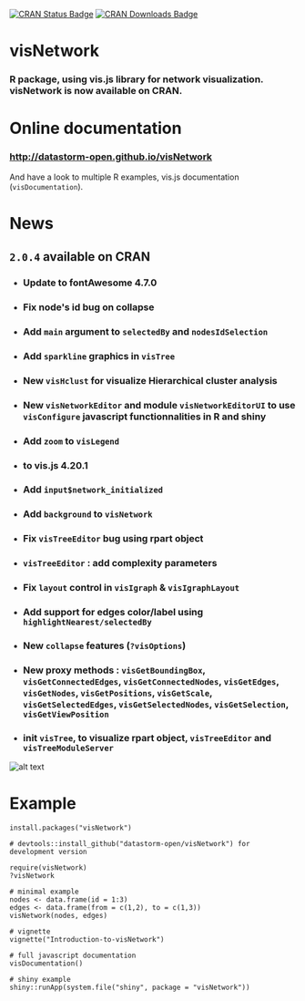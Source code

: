 [![CRAN Status Badge](https://www.r-pkg.org/badges/version/visNetwork)](https://CRAN.R-project.org/package=visNetwork) 
[![CRAN Downloads Badge](https://cranlogs.r-pkg.org/badges/visNetwork)](https://CRAN.R-project.org/package=visNetwork)


# visNetwork

### R package, using vis.js library for network visualization. visNetwork is now available on CRAN.

# Online documentation

### http://datastorm-open.github.io/visNetwork

And have a look to multiple R examples, vis.js documentation (````visDocumentation````). 

# News

## ``2.0.4`` available on CRAN

  * ### Update to fontAwesome 4.7.0
  * ### Fix node's id bug on collapse
  * ### Add ``main`` argument to ``selectedBy`` and ``nodesIdSelection``
  * ### Add ``sparkline`` graphics in ``visTree``
  * ### New ``visHclust`` for visualize Hierarchical cluster analysis
  * ### New ``visNetworkEditor`` and module ``visNetworkEditorUI`` to use ``visConfigure`` javascript functionnalities in R and shiny
  * ### Add ``zoom`` to ``visLegend``
  * ### to vis.js 4.20.1
  * ### Add ``input$network_initialized`` 
  * ### Add ``background`` to ``visNetwork``
  * ### Fix ``visTreeEditor`` bug using rpart object
  * ### ``visTreeEditor`` : add complexity parameters
  * ### Fix ``layout`` control in ``visIgraph`` & ``visIgraphLayout``
  * ### Add support for edges color/label using ``highlightNearest/selectedBy``
  * ### New ``collapse`` features (``?visOptions``)
  * ### New proxy methods : ``visGetBoundingBox``, ``visGetConnectedEdges``, ``visGetConnectedNodes``, ``visGetEdges``, ``visGetNodes``, ``visGetPositions``, ``visGetScale``, ``visGetSelectedEdges``, ``visGetSelectedNodes``, ``visGetSelection``, ``visGetViewPosition``
  * ### init ``visTree``, to visualize rpart object, ``visTreeEditor`` and ``visTreeModuleServer``

![alt text](https://github.com/datastorm-open/visNetwork/blob/master/inst/img/tree_example.png)

# Example

```` 
install.packages("visNetwork")

# devtools::install_github("datastorm-open/visNetwork") for development version

require(visNetwork)
?visNetwork

# minimal example
nodes <- data.frame(id = 1:3)
edges <- data.frame(from = c(1,2), to = c(1,3))
visNetwork(nodes, edges)

# vignette
vignette("Introduction-to-visNetwork")

# full javascript documentation
visDocumentation()

# shiny example
shiny::runApp(system.file("shiny", package = "visNetwork"))
````
